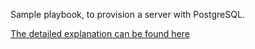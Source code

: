 Sample playbook, to provision a server with PostgreSQL.

[The detailed explanation can be found here](http://blog.apcelent.com/using-ansible-to-setup-postgresql.html)
